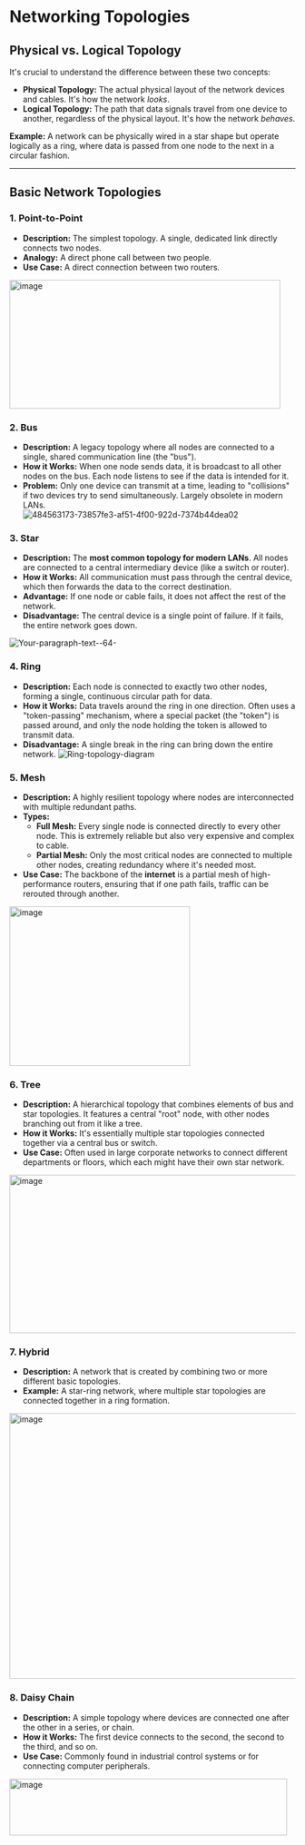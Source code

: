 # Networking Topologies
## Physical vs. Logical Topology

It's crucial to understand the difference between these two concepts:

*   **Physical Topology:** The actual physical layout of the network devices and cables. It's how the network *looks*.
*   **Logical Topology:** The path that data signals travel from one device to another, regardless of the physical layout. It's how the network *behaves*.

**Example:** A network can be physically wired in a star shape but operate logically as a ring, where data is passed from one node to the next in a circular fashion.

---

## Basic Network Topologies

### 1. Point-to-Point
*   **Description:** The simplest topology. A single, dedicated link directly connects two nodes.
*   **Analogy:** A direct phone call between two people.
*   **Use Case:** A direct connection between two routers.

<img width="477" height="227" alt="image" src="https://github.com/user-attachments/assets/cc1ead56-6801-447d-9b1d-62770f14772f" />


### 2. Bus
*   **Description:** A legacy topology where all nodes are connected to a single, shared communication line (the "bus").
*   **How it Works:** When one node sends data, it is broadcast to all other nodes on the bus. Each node listens to see if the data is intended for it.
*   **Problem:** Only one device can transmit at a time, leading to "collisions" if two devices try to send simultaneously. Largely obsolete in modern LANs.<br>
![484563173-73857fe3-af51-4f00-922d-7374b44dea02](https://github.com/user-attachments/assets/1db5c6ff-3f34-425e-96ab-ac1a092cef86)


### 3. Star
*   **Description:** The **most common topology for modern LANs**. All nodes are connected to a central intermediary device (like a switch or router).
*   **How it Works:** All communication must pass through the central device, which then forwards the data to the correct destination.
*   **Advantage:** If one node or cable fails, it does not affect the rest of the network.
*   **Disadvantage:** The central device is a single point of failure. If it fails, the entire network goes down.

  ![Your-paragraph-text--64-](https://github.com/user-attachments/assets/42e12d0f-ece1-4999-98bc-9f32a9bafec5)


### 4. Ring
*   **Description:** Each node is connected to exactly two other nodes, forming a single, continuous circular path for data.
*   **How it Works:** Data travels around the ring in one direction. Often uses a "token-passing" mechanism, where a special packet (the "token") is passed around, and only the node holding the token is allowed to transmit data.
*   **Disadvantage:** A single break in the ring can bring down the entire network.
  ![Ring-topology-diagram](https://github.com/user-attachments/assets/f5eb6b77-e9b7-4ae4-a399-e0237877f567)


### 5. Mesh
*   **Description:** A highly resilient topology where nodes are interconnected with multiple redundant paths.
*   **Types:**
    *   **Full Mesh:** Every single node is connected directly to every other node. This is extremely reliable but also very expensive and complex to cable.
    *   **Partial Mesh:** Only the most critical nodes are connected to multiple other nodes, creating redundancy where it's needed most.
*   **Use Case:** The backbone of the **internet** is a partial mesh of high-performance routers, ensuring that if one path fails, traffic can be rerouted through another.

  <img width="318" height="281" alt="image" src="https://github.com/user-attachments/assets/d53682b0-11bc-458e-a632-e42fc59c9f06" />


### 6. Tree
*   **Description:** A hierarchical topology that combines elements of bus and star topologies. It features a central "root" node, with other nodes branching out from it like a tree.
*   **How it Works:** It's essentially multiple star topologies connected together via a central bus or switch.
*   **Use Case:** Often used in large corporate networks to connect different departments or floors, which each might have their own star network.
<img width="548" height="279" alt="image" src="https://github.com/user-attachments/assets/a66bf6c2-444b-42c4-bfb4-db6c9960a6bd" />



### 7. Hybrid
*   **Description:** A network that is created by combining two or more different basic topologies.
*   **Example:** A star-ring network, where multiple star topologies are connected together in a ring formation.
  <img width="567" height="468" alt="image" src="https://github.com/user-attachments/assets/b4e4871e-5670-4d37-a7bc-283870a03059" />


### 8. Daisy Chain
*   **Description:** A simple topology where devices are connected one after the other in a series, or chain.
*   **How it Works:** The first device connects to the second, the second to the third, and so on.
*   **Use Case:** Commonly found in industrial control systems or for connecting computer peripherals.

  <img width="489" height="100" alt="image" src="https://github.com/user-attachments/assets/8202f3bd-c0dd-4401-ac15-e380d653b18b" />
